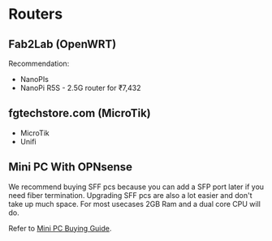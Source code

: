 # Routers

## Fab2Lab (OpenWRT)

Recommendation:

- NanoPIs
- NanoPi R5S - 2.5G router for ₹7,432

## fgtechstore.com (MicroTik)

- MicroTik
- Unifi

## Mini PC With OPNsense

We recommend buying SFF pcs because you can add a SFP port later if you need fiber termination.
Upgrading SFF pcs are also a lot easier and don't take up much space.
For most usecases 2GB Ram and a dual core CPU will do.

Refer to [Mini PC Buying Guide](minipc.md).

